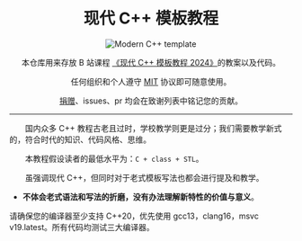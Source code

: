 <div align="center">

# 现代 C++ 模板教程

![Modern C++ template][github-sub-title:img]



[github-sub-title:img]: https://readme-typing-svg.herokuapp.com?font=Segoe+Script&center=true&lines=Modern+Cpp+template;

本仓库用来存放 B 站课程 [《现代 C++ 模板教程 2024》]()的教案以及代码。

任何组织和个人遵守 [MIT](LICENSE) 协议即可随意使用。

[捐赠]()、issues、pr 均会在致谢列表中铭记您的贡献。

</div>

---

&emsp;&emsp;国内众多 C++ 教程古老且过时，学校教学则更是过分；我们需要教学新式的，符合时代的知识、代码风格、思维。

&emsp;&emsp;本教程假设读者的最低水平为：`C + class + STL`。

&emsp;&emsp;虽强调现代 C++，但同时对于老式模板写法也都会进行提及和教学。

- **不体会老式语法和写法的折磨，没有办法理解新特性的价值与意义**。

请确保您的编译器至少支持 C++20，优先使用 gcc13，clang16，msvc v19.latest。所有代码均测试三大编译器。